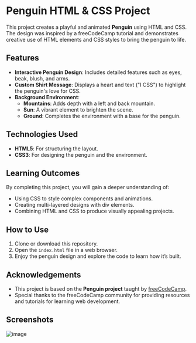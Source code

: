 # Penguin HTML & CSS Project

This project creates a playful and animated **Penguin** using HTML and CSS. The design was inspired by a freeCodeCamp tutorial and demonstrates creative use of HTML elements and CSS styles to bring the penguin to life.

## Features

- **Interactive Penguin Design**: Includes detailed features such as eyes, beak, blush, and arms.
- **Custom Shirt Message**: Displays a heart and text ("I CSS") to highlight the penguin's love for CSS.
- **Background Environment**:
  - **Mountains**: Adds depth with a left and back mountain.
  - **Sun**: A vibrant element to brighten the scene.
  - **Ground**: Completes the environment with a base for the penguin.

## Technologies Used

- **HTML5**: For structuring the layout.
- **CSS3**: For designing the penguin and the environment.

## Learning Outcomes

By completing this project, you will gain a deeper understanding of:
- Using CSS to style complex components and animations.
- Creating multi-layered designs with div elements.
- Combining HTML and CSS to produce visually appealing projects.

## How to Use

1. Clone or download this repository.
2. Open the `index.html` file in a web browser.
3. Enjoy the penguin design and explore the code to learn how it’s built.

## Acknowledgements

- This project is based on the **Penguin project** taught by [freeCodeCamp](https://www.freecodecamp.org/).
- Special thanks to the freeCodeCamp community for providing resources and tutorials for learning web development.

## Screenshots

![image](https://github.com/user-attachments/assets/209e0338-7e3d-41ea-938c-a3b109df5c5f)

